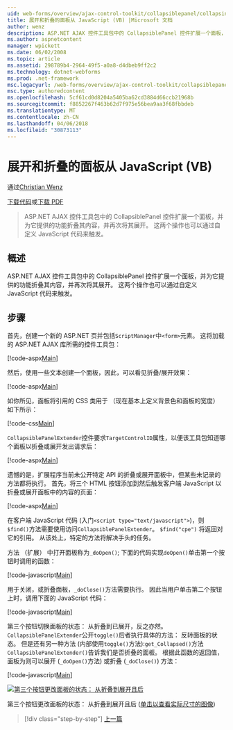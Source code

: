 ```yaml
---
uid: web-forms/overview/ajax-control-toolkit/collapsiblepanel/collapsing-and-expanding-a-panel-from-javascript-vb
title: 展开和折叠的面板从 JavaScript (VB) |Microsoft 文档
author: wenz
description: ASP.NET AJAX 控件工具包中的 CollapsiblePanel 控件扩展一个面板，并为它提供的功能折叠其内容，并将其展开...
ms.author: aspnetcontent
manager: wpickett
ms.date: 06/02/2008
ms.topic: article
ms.assetid: 298789b4-2964-49f5-a0a8-d4dbeb9ff2c2
ms.technology: dotnet-webforms
ms.prod: .net-framework
msc.legacyurl: /web-forms/overview/ajax-control-toolkit/collapsiblepanel/collapsing-and-expanding-a-panel-from-javascript-vb
msc.type: authoredcontent
ms.openlocfilehash: 5cf61cd0d8204a5405ba62cd3884d66ccb21968b
ms.sourcegitcommit: f8852267f463b62d7f975e56bea9aa3f68fbbdeb
ms.translationtype: MT
ms.contentlocale: zh-CN
ms.lasthandoff: 04/06/2018
ms.locfileid: "30873113"
---
```

<a name="collapsing-and-expanding-a-panel-from-javascript-vb"></a>展开和折叠的面板从 JavaScript (VB)
====================
通过[Christian Wenz](https://github.com/wenz)

[下载代码](http://download.microsoft.com/download/8/a/a/8aab3c3e-de6f-463f-805c-5fda567eef6e/CollapsiblePanel1.vb.zip)或[下载 PDF](http://download.microsoft.com/download/b/6/a/b6ae89ee-df69-4c87-9bfb-ad1eb2b23373/collapsiblepanel1VB.pdf)

> ASP.NET AJAX 控件工具包中的 CollapsiblePanel 控件扩展一个面板，并为它提供的功能折叠其内容，并再次将其展开。 这两个操作也可以通过自定义 JavaScript 代码来触发。


## <a name="overview"></a>概述

ASP.NET AJAX 控件工具包中的 CollapsiblePanel 控件扩展一个面板，并为它提供的功能折叠其内容，并再次将其展开。 这两个操作也可以通过自定义 JavaScript 代码来触发。

## <a name="steps"></a>步骤

首先，创建一个新的 ASP.NET 页并包括`ScriptManager`中`<form>`元素。 这将加载的 ASP.NET AJAX 库所需的控件工具包：

[!code-aspx[Main](collapsing-and-expanding-a-panel-from-javascript-vb/samples/sample1.aspx)]

然后，使用一些文本创建一个面板，因此，可以看见折叠/展开效果：

[!code-aspx[Main](collapsing-and-expanding-a-panel-from-javascript-vb/samples/sample2.aspx)]

如你所见，面板将引用的 CSS 类用于 （现在基本上定义背景色和面板的宽度） 如下所示：

[!code-css[Main](collapsing-and-expanding-a-panel-from-javascript-vb/samples/sample3.css)]

`CollapsiblePanelExtender`控件要求`TargetControlID`属性，以便该工具包知道哪个面板以折叠或展开发出请求后：

[!code-aspx[Main](collapsing-and-expanding-a-panel-from-javascript-vb/samples/sample4.aspx)]

遗憾的是，扩展程序当前未公开特定 API 的折叠或展开面板中，但某些未记录的方法都将执行。 首先，将三个 HTML 按钮添加到然后触发客户端 JavaScript 以折叠或展开面板中的内容的页面：

[!code-aspx[Main](collapsing-and-expanding-a-panel-from-javascript-vb/samples/sample5.aspx)]

在客户端 JavaScript 代码 (入门`<script type="text/javascript">`)，则`$find()`方法需要使用访问`CollapsiblePanelExtender`。 `$find("cpe")` 将返回对它的引用。 从该处上，特定的方法将解决手头的任务。

方法 （扩展） 中打开面板称为`_doOpen()`; 下面的代码实现`doOpen()`单击第一个按钮时调用的函数：

[!code-javascript[Main](collapsing-and-expanding-a-panel-from-javascript-vb/samples/sample6.js)]

用于关闭，或折叠面板，`_doClose()`方法需要执行。 因此当用户单击第二个按钮上时，调用下面的 JavaScript 代码：

[!code-javascript[Main](collapsing-and-expanding-a-panel-from-javascript-vb/samples/sample7.js)]

第三个按钮切换面板的状态： 从折叠到已展开，反之亦然。 `CollapsiblePanelExtender`公开`toggle()`后者执行具体的方法： 反转面板的状态。 但是还有另一种方法 (内部使用`toggle()`方法):`get_Collapsed()`方法`CollapsiblePanelExtender()`告诉我们是否折叠的面板。 根据此函数的返回值，面板为则可以展开 (`_doOpen()`方法) 或折叠 (`_doClose()`) 方法：

[!code-javascript[Main](collapsing-and-expanding-a-panel-from-javascript-vb/samples/sample8.js)]


[![第三个按钮更改面板的状态： 从折叠到展开且后](collapsing-and-expanding-a-panel-from-javascript-vb/_static/image2.png)](collapsing-and-expanding-a-panel-from-javascript-vb/_static/image1.png)

第三个按钮更改面板的状态： 从折叠到展开且后 ([单击以查看实际尺寸的图像](collapsing-and-expanding-a-panel-from-javascript-vb/_static/image3.png))

> [!div class="step-by-step"]
> [上一篇](collapsing-and-expanding-a-panel-from-javascript-cs.md)
